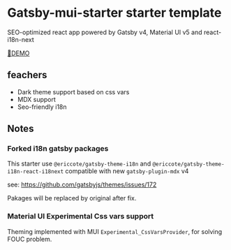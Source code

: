# Gatsby-mui-starter starter template

SEO-optimized react app powered by Gatsby v4, Material UI v5 and react-i18n-next

[🚀DEMO](https://sensational-paprenjak-625346.netlify.app)

## feachers

- Dark theme support based on css vars
- MDX support
- Seo-friendly i18n

## Notes

### Forked i18n gatsby packages

This starter use `@ericcote/gatsby-theme-i18n` and `@ericcote/gatsby-theme-i18n-react-i18next` compatible with new `gatsby-plugin-mdx` v4

see: https://github.com/gatsbyjs/themes/issues/172

Pakages will be replaced by original after fix.

### Material UI Experimental Css vars support

Theming implemented with MUI `Experimental_CssVarsProvider`, for solving FOUC problem.
